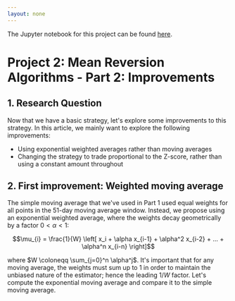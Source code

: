 ```yaml
---
layout: none
---
```


The Jupyter notebook for this project can be found [here](https://github.com/sundarganesh21/quantfin/tree/main/project2_fx_mean_reversion_part2).

# Project 2: Mean Reversion Algorithms - Part 2: Improvements

## 1. Research Question
Now that we have a basic strategy, let's explore some improvements to this strategy. In this article, we mainly want to explore the following improvements:
- Using exponential weighted averages rather than moving averages
- Changing the strategy to trade proportional to the Z-score, rather than using a constant amount throughout

## 2. First improvement: Weighted moving average
The simple moving average that we've used in Part 1 used equal weights for all points in the 51-day moving average window. Instead, we propose using an exponential weighted average, where the weights decay geometrically by a factor $0 < \alpha < 1$:

$$\mu_{i} = \frac{1}{W} \left[ x_i + \alpha x_{i-1} + \alpha^2 x_{i-2} + ... + \alpha^n x_{i-n} \right]$$

where  $W \coloneqq \sum_{j=0}^n \alpha^j$. It's important that for any moving average, the weights must sum up to 1 in order to maintain the unbiased nature of the estimator; hence the leading $1/W$ factor. Let's compute the exponential moving average and compare it to the simple moving average.
